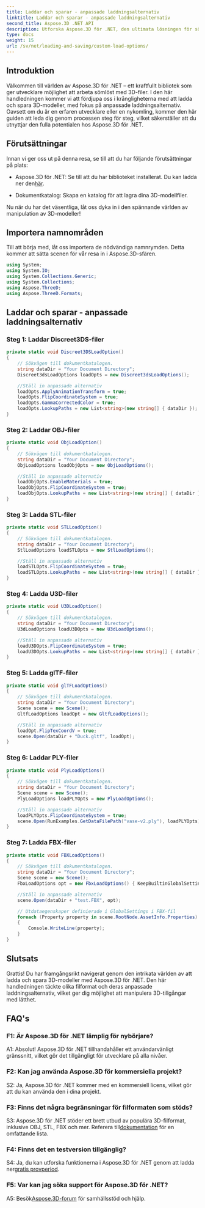 ```yaml
---
title: Laddar och sparar - anpassade laddningsalternativ
linktitle: Laddar och sparar - anpassade laddningsalternativ
second_title: Aspose.3D .NET API
description: Utforska Aspose.3D för .NET, den ultimata lösningen för sömlös laddning och lagring av 3D-modeller.
type: docs
weight: 15
url: /sv/net/loading-and-saving/custom-load-options/
---
```

## Introduktion

Välkommen till världen av Aspose.3D för .NET – ett kraftfullt bibliotek som ger utvecklare möjlighet att arbeta sömlöst med 3D-filer. I den här handledningen kommer vi att fördjupa oss i krångligheterna med att ladda och spara 3D-modeller, med fokus på anpassade laddningsalternativ. Oavsett om du är en erfaren utvecklare eller en nykomling, kommer den här guiden att leda dig genom processen steg för steg, vilket säkerställer att du utnyttjar den fulla potentialen hos Aspose.3D för .NET.

## Förutsättningar

Innan vi ger oss ut på denna resa, se till att du har följande förutsättningar på plats:

-  Aspose.3D för .NET: Se till att du har biblioteket installerat. Du kan ladda ner den[här](https://releases.aspose.com/3d/net/).

- Dokumentkatalog: Skapa en katalog för att lagra dina 3D-modellfiler.

Nu när du har det väsentliga, låt oss dyka in i den spännande världen av manipulation av 3D-modeller!

## Importera namnområden

Till att börja med, låt oss importera de nödvändiga namnrymden. Detta kommer att sätta scenen för vår resa in i Aspose.3D-sfären.

```csharp
using System;
using System.IO;
using System.Collections.Generic;
using System.Collections;
using Aspose.ThreeD;
using Aspose.ThreeD.Formats;
```

## Laddar och sparar - anpassade laddningsalternativ

### Steg 1: Laddar Discreet3DS-filer

```csharp
private static void Discreet3DSLoadOption()
{
    // Sökvägen till dokumentkatalogen.
    string dataDir = "Your Document Directory";
    Discreet3dsLoadOptions loadOpts = new Discreet3dsLoadOptions();

    //Ställ in anpassade alternativ
    loadOpts.ApplyAnimationTransform = true;
    loadOpts.FlipCoordinateSystem = true;
    loadOpts.GammaCorrectedColor = true;
    loadOpts.LookupPaths = new List<string>(new string[] { dataDir });
}
```

### Steg 2: Laddar OBJ-filer

```csharp
private static void ObjLoadOption()
{
    // Sökvägen till dokumentkatalogen.
    string dataDir = "Your Document Directory";
    ObjLoadOptions loadObjOpts = new ObjLoadOptions();

    //Ställ in anpassade alternativ
    loadObjOpts.EnableMaterials = true;
    loadObjOpts.FlipCoordinateSystem = true;
    loadObjOpts.LookupPaths = new List<string>(new string[] { dataDir });
}
```

### Steg 3: Ladda STL-filer

```csharp
private static void STLLoadOption()
{
    // Sökvägen till dokumentkatalogen.
    string dataDir = "Your Document Directory";
    StlLoadOptions loadSTLOpts = new StlLoadOptions();

    //Ställ in anpassade alternativ
    loadSTLOpts.FlipCoordinateSystem = true;
    loadSTLOpts.LookupPaths = new List<string>(new string[] { dataDir });
}
```

### Steg 4: Ladda U3D-filer

```csharp
private static void U3DLoadOption()
{
    // Sökvägen till dokumentkatalogen.
    string dataDir = "Your Document Directory";
    U3dLoadOptions loadU3DOpts = new U3dLoadOptions();

    //Ställ in anpassade alternativ
    loadU3DOpts.FlipCoordinateSystem = true;
    loadU3DOpts.LookupPaths = new List<string>(new string[] { dataDir });
}
```

### Steg 5: Ladda glTF-filer

```csharp
private static void glTFLoadOptions()
{
    // Sökvägen till dokumentkatalogen.
    string dataDir = "Your Document Directory";
    Scene scene = new Scene();
    GltfLoadOptions loadOpt = new GltfLoadOptions();

    //Ställ in anpassade alternativ
    loadOpt.FlipTexCoordV = true;
    scene.Open(dataDir + "Duck.gltf", loadOpt);
}
```

### Steg 6: Laddar PLY-filer

```csharp
private static void PlyLoadOptions()
{
    // Sökvägen till dokumentkatalogen.
    string dataDir = "Your Document Directory";
    Scene scene = new Scene();
    PlyLoadOptions loadPLYOpts = new PlyLoadOptions();

    //Ställ in anpassade alternativ
    loadPLYOpts.FlipCoordinateSystem = true;
    scene.Open(RunExamples.GetDataFilePath("vase-v2.ply"), loadPLYOpts);
}
```

### Steg 7: Ladda FBX-filer

```csharp
private static void FBXLoadOptions()
{
    // Sökvägen till dokumentkatalogen.
    string dataDir = "Your Document Directory";
    Scene scene = new Scene();
    FbxLoadOptions opt = new FbxLoadOptions() { KeepBuiltinGlobalSettings = true };

    //Ställ in anpassade alternativ
    scene.Open(dataDir + "test.FBX", opt);

    // Utdataegenskaper definierade i GlobalSettings i FBX-fil
    foreach (Property property in scene.RootNode.AssetInfo.Properties)
    {
        Console.WriteLine(property);
    }
}
```

## Slutsats

Grattis! Du har framgångsrikt navigerat genom den intrikata världen av att ladda och spara 3D-modeller med Aspose.3D för .NET. Den här handledningen täckte olika filformat och deras anpassade laddningsalternativ, vilket ger dig möjlighet att manipulera 3D-tillgångar med lätthet.

## FAQ's

### F1: Är Aspose.3D för .NET lämplig för nybörjare?

A1: Absolut! Aspose.3D för .NET tillhandahåller ett användarvänligt gränssnitt, vilket gör det tillgängligt för utvecklare på alla nivåer.

### F2: Kan jag använda Aspose.3D för kommersiella projekt?

S2: Ja, Aspose.3D för .NET kommer med en kommersiell licens, vilket gör att du kan använda den i dina projekt.

### F3: Finns det några begränsningar för filformaten som stöds?

 S3: Aspose.3D för .NET stöder ett brett utbud av populära 3D-filformat, inklusive OBJ, STL, FBX och mer. Referera till[dokumentation](https://reference.aspose.com/3d/net/) för en omfattande lista.

### F4: Finns det en testversion tillgänglig?

S4: Ja, du kan utforska funktionerna i Aspose.3D för .NET genom att ladda ner[gratis provperiod](https://releases.aspose.com/).

### F5: Var kan jag söka support för Aspose.3D för .NET?

A5: Besök[Aspose.3D-forum](https://forum.aspose.com/c/3d/18) för samhällsstöd och hjälp.